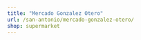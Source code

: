 ```yaml
---
title: "Mercado Gonzalez Otero"
url: /san-antonio/mercado-gonzalez-otero/
shop: supermarket
---
```

